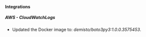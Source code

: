 
#### Integrations

##### AWS - CloudWatchLogs

- Updated the Docker image to: *demisto/boto3py3:1.0.0.3575453*.

